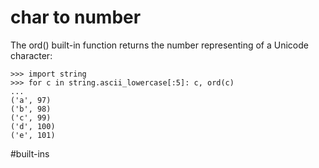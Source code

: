 # char to number

The ord() built-in function returns the number representing of a Unicode character:

```
>>> import string
>>> for c in string.ascii_lowercase[:5]: c, ord(c)
...
('a', 97)
('b', 98)
('c', 99)
('d', 100)
('e', 101)
```

#built-ins
